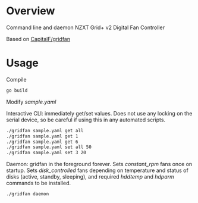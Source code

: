 
Overview
========

Command line and daemon NZXT Grid+ v2 Digital Fan Controller

Based on [CapitalF/gridfan](https://github.com/CapitalF/gridfan)

Usage
=====

Compile

```bash
go build
```

Modify *sample.yaml*

Interactive CLI: immediately get/set values. Does not use any locking on
the serial device, so be careful if using this in any automated scripts.

```bash
./gridfan sample.yaml get all
./gridfan sample.yaml get 1
./gridfan sample.yaml get 6
./gridfan sample.yaml set all 50
./gridfan sample.yaml set 3 20
```

Daemon: gridfan in the foreground forever. Sets *constant_rpm* fans once on
startup. Sets *disk_controlled* fans depending on temperature and status of
disks (active, standby, sleeping), and required *hddtemp* and *hdparm* commands
to be installed.

```bash
./gridfan daemon
```
